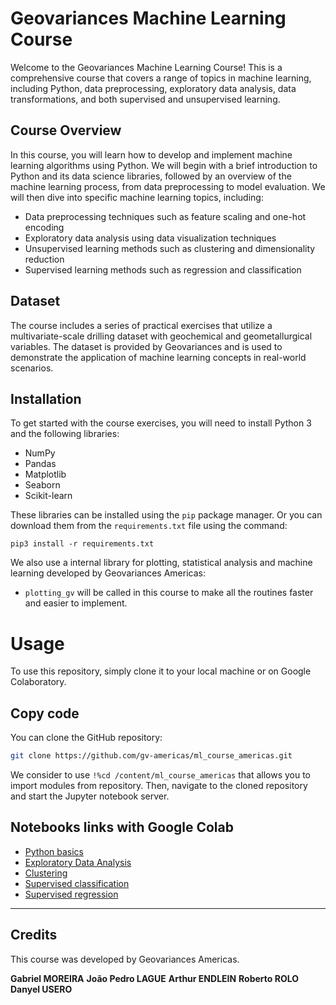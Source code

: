 # Geovariances Machine Learning Course

Welcome to the Geovariances Machine Learning Course! This is a comprehensive course that covers a range of topics in machine learning, including Python, data preprocessing, exploratory data analysis, data transformations, and both supervised and unsupervised learning.

## Course Overview

In this course, you will learn how to develop and implement machine learning algorithms using Python. We will begin with a brief introduction to Python and its data science libraries, followed by an overview of the machine learning process, from data preprocessing to model evaluation. We will then dive into specific machine learning topics, including:

- Data preprocessing techniques such as feature scaling and one-hot encoding
- Exploratory data analysis using data visualization techniques
- Unsupervised learning methods such as clustering and dimensionality reduction
- Supervised learning methods such as regression and classification

## Dataset

The course includes a series of practical exercises that utilize a multivariate-scale drilling dataset with geochemical and geometallurgical variables. The dataset is provided by Geovariances and is used to demonstrate the application of machine learning concepts in real-world scenarios.

## Installation

To get started with the course exercises, you will need to install Python 3 and the following libraries:

- NumPy
- Pandas
- Matplotlib
- Seaborn
- Scikit-learn

These libraries can be installed using the `pip` package manager. Or you can download them from the `requirements.txt` file using the command:

```
pip3 install -r requirements.txt
```

We also use a internal library for plotting, statistical analysis and machine learning developed by Geovariances Americas:

- `plotting_gv` will be called in this course to make all the routines faster and easier to implement.

# Usage

To use this repository, simply clone it to your local machine or on Google Colaboratory.

## Copy code
You can clone the GitHub repository:

```bash
git clone https://github.com/gv-americas/ml_course_americas.git
```

We consider to use `!%cd /content/ml_course_americas` that allows you to import modules from repository.
Then, navigate to the cloned repository and start the Jupyter notebook server.

## Notebooks links with Google Colab

- [Python basics](https://colab.research.google.com/github/gv-americas/ml_course_americas/blob/main/P1_basics_python.ipynb)
- [Exploratory Data Analysis](https://colab.research.google.com/github/gv-americas/ml_course_americas/blob/main/P2_EDA.ipynb#scrollTo=fczIB1RYHKvT)
- [Clustering](https://colab.research.google.com/github/gv-americas/ml_course_americas/blob/main/P3_Clustering.ipynb#scrollTo=MIxmskE0_LP2)
- [Supervised classification](https://colab.research.google.com/github/gv-americas/ml_course_americas/blob/main/P7_Supervised_Regression.ipynb#scrollTo=Sle6QTh685PW)
- [Supervised regression](https://colab.research.google.com/github/gv-americas/ml_course_americas/blob/main/P7_Supervised_Regression.ipynb#scrollTo=Sle6QTh685PW)

***

## Credits

This course was developed by Geovariances Americas.

**Gabriel MOREIRA**
**João Pedro LAGUE**
**Arthur ENDLEIN**
**Roberto ROLO**
**Danyel USERO**

